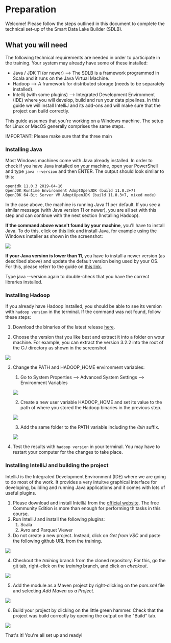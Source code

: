 # Preparation

Welcome! Please follow the steps outlined in this document to complete the technical set-up of the Smart Data Lake Builder (SDLB). 

## What you will need

The following technical requirements are needed in order to participate in the training. Your system may already have some of these installed:
- Java / JDK 11 (or newer) --> The SDLB is a framework programmed in Scala and it runs on the Java Virtual Machine.
- Hadoop --> A framework for distributed storage (needs to be separately installed). 
- Intellij (with some plugins) --> Integrated Development Environment (IDE) where you will develop, build and run your data pipelines. In this guide we will install IntelliJ and its add-ons and will make sure that the project can build correctly.


This guide assumes that you're working on a Windows machine. The setup for Linux or MacOS generally comprises the same steps. 

IMPORTANT: Please make sure that the three main 

### Installing Java
Most Windows machines come with Java already installed. In order to check if you have Java installed on your machine, open your PowerShell and type `java --version` and then ENTER. The output should look similar to this:

```
openjdk 11.0.3 2019-04-16
OpenJDK Runtime Environment AdoptOpenJDK (build 11.0.3+7)
OpenJDK 64-Bit Server VM AdoptOpenJDK (build 11.0.3+7, mixed mode)
``` 

In the case above, the machine is running Java 11 per default. If you see a similar message (with Java version 11 or newer), you are all set with this step and can continue with the next section (Installing Hadoop).

**If the command above wasn't found by your machine**, you'll have to install Java. To do this, click on [this link](https://learn.microsoft.com/en-us/java/openjdk/download) and install Java, for example using the Windows installer as shown in the screenshot:

![](/presentation/images/install_java.png)

**If your Java version is lower than 11**, you have to install a newer version (as described above) and update the default version being used by your OS. For this, please referr to the guide on [this link](https://www.happycoders.eu/java/how-to-switch-multiple-java-versions-windows/).

Type java --version again to double-check that you have the correct libraries installed.

### Installing Hadoop

If you already have Hadoop installed, you should be able to see its version with `hadoop version` in the terminal. If the command was not found, follow these steps:

1. Download the binaries of the latest release [here](https://github.com/cdarlint/winutils/archive/refs/heads/master.zip).

2. Choose the version that you like best and extract it into a folder on wour machine. For example, you can extract the version 3.2.2 into the root of the C:/ directory as shown in the screenshot.

![](/presentation/images/hadoop_binaries.png)

3. Change the PATH and HADOOP_HOME environment variables:
   1. Go to System Properties --> Advanced System Settings --> Environment Variables

   ![](/presentation/images/advanced_system_settings.png)

   2. Create a new user variable HADOOP_HOME and set its value to the path of where you stored the Hadoop binaries in the previous step.

   ![](/presentation/images/hadoop_home_var.png)
   
   3. Add the same folder to the PATH variable including the */bin* suffix.

   ![](/presentation/images/hadoop_bins_1.png)

4. Test the results with `hadoop version` in your terminal. You may have to restart your computer for the changes to take place.


### Installing IntelliJ and building the project

IntelliJ is the Integrated Development Environment (IDE) where we are going to do most of the work. It provides a very intuitve graphical interface for developing, building and running Java applications and it comes with lots of useful plugins.

1. Please download and install IntelliJ from the [official website](https://www.jetbrains.com/idea/download). The free Community Edition is more than enough for performing th tasks in this course.
2. Run IntelliJ and install the following plugins:
   1. Scala
   2. Avro and Parquet Viewer
3. Do not create a new project. Instead, click on *Get from VSC* and paste the following github URL from the training. 

![](/presentation/images/get_from_vcs.png)

4. Checkout the *training* branch from the cloned repository. For this, go the git tab, right-click on the *training* branch, and click on *checkout*.

![](/presentation/images/checkout_branch.png)

5. Add the module as a Maven project by right-clicking on the *pom.xml* file and selecting *Add Maven as a Project*. 

![](/presentation/images/addmaven.png)

6. Build your project by clicking on the little green hammer. Check that the project was build correctly by opening the output on the "Build" tab.

![](/presentation/images/buildproj.png)


That's it! You're all set up and ready!









